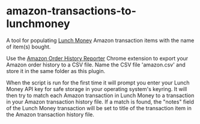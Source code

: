 # amazon-transactions-to-lunchmoney

A tool for populating [Lunch Money](https://lunchmoney.app) Amazon transaction items with the name of item(s) bought.

Use the [Amazon Order History Reporter](https://chrome.google.com/webstore/detail/amazon-order-history-repo/mgkilgclilajckgnedgjgnfdokkgnibi?hl=en) Chrome extension to export your Amazon order history to a CSV file. Name the CSV file 'amazon.csv' and store it in the same folder as this plugin.

When the script is run for the first time it will prompt you enter your Lunch Money API key for safe storage in your operating system's keyring. It will then try to match each Amazon transaction in Lunch Money to a transaction in your Amazon transaction history file. If a match is found, the "notes" field of the Lunch Money transaction will be set to title of the transaction item in the Amazon transaction history file.
